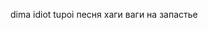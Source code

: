 dima idiot tupoi
песня хаги ваги на запастье



<!---
masterm5/masterm5 is a ✨ special ✨ repository because its `README.md` (this file) appears on your GitHub profile.
You can click the Preview link to take a look at your changes.
--->
